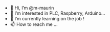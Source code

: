 - 👋 Hi, I’m @m-maurin
- 👀 I’m interested in PLC, Raspberry, Arduino... 
- 🌱 I’m currently learning on the job !
- 📫 How to reach me ...

<!---
m-maurin/m-maurin is a ✨ special ✨ repository because its `README.md` (this file) appears on your GitHub profile.
You can click the Preview link to take a look at your changes.
--->
